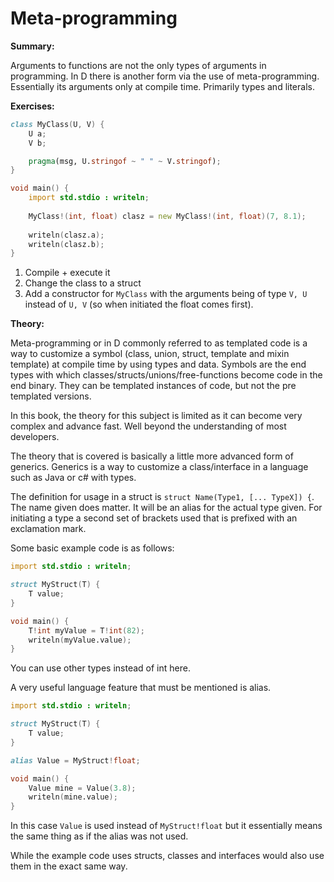 # Meta-programming
**Summary:**

Arguments to functions are not the only types of arguments in programming. In D there is another form via the use of meta-programming. Essentially its arguments only at compile time. Primarily types and literals.

**Exercises:**

```D
class MyClass(U, V) {
	U a;
	V b;

	pragma(msg, U.stringof ~ " " ~ V.stringof);
}

void main() {
	import std.stdio : writeln;
	
	MyClass!(int, float) clasz = new MyClass!(int, float)(7, 8.1);
	
	writeln(clasz.a);
	writeln(clasz.b);
}
```

1. Compile + execute it
2. Change the class to a struct
3. Add a constructor for ``MyClass`` with the arguments being of type ``V, U`` instead of ``U, V`` (so when initiated the float comes first).

**Theory:**

Meta-programming or in D commonly referred to as templated code is a way to customize a symbol (class, union, struct, template and mixin template) at compile time by using types and data.
Symbols are the end types with which classes/structs/unions/free-functions become code in the end binary. They can be templated instances of code, but not the pre templated versions.

In this book, the theory for this subject is limited as it can become very complex and advance fast. Well beyond the understanding of most developers.

The theory that is covered is basically a little more advanced form of generics. Generics is a way to customize a class/interface in a language such as Java or c# with types.

The definition for usage in a struct is ``struct Name(Type1, [... TypeX]) {``. The name given does matter. It will be an alias for the actual type given. For initiating a type a second set of brackets used that is prefixed with an exclamation mark.

Some basic example code is as follows:

```D
import std.stdio : writeln;

struct MyStruct(T) {
	T value;
}

void main() {
	T!int myValue = T!int(82);
	writeln(myValue.value);
}
```
You can use other types instead of int here.

A very useful language feature that must be mentioned is alias.

```D
import std.stdio : writeln;

struct MyStruct(T) {
	T value;
}

alias Value = MyStruct!float;

void main() {
	Value mine = Value(3.8);
	writeln(mine.value);
}
```
In this case ``Value`` is used instead of ``MyStruct!float`` but it essentially means the same thing as if the alias was not used.

While the example code uses structs, classes and interfaces would also use them in the exact same way.
